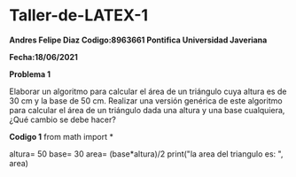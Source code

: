 # Taller-de-LATEX-1
**Andres Felipe Diaz 
Codigo:8963661
Pontifica Universidad Javeriana**

**Fecha:18/06/2021**

**Problema 1**

Elaborar un algoritmo para calcular el área de un triángulo cuya altura es de 30 cm y la base de 50 cm. Realizar una versión genérica de este algoritmo para calcular el área de un triángulo dada una altura y una base cualquiera, ¿Qué cambio se debe hacer?

**Codigo 1**
from math import *

altura= 50
base= 30
area= (base*altura)/2
print("la area del triangulo es: ", area)
